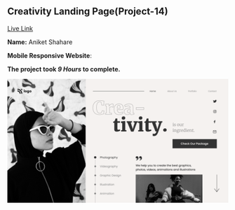## Creativity Landing Page(Project-14)  
[Live Link](https://creativity-landing-page-project-14.netlify.app/)


**Name:** Aniket Shahare

**Mobile Responsive Website**:

**The project took ***9 Hours*** to complete.** 


![image](download%20(1).png)
